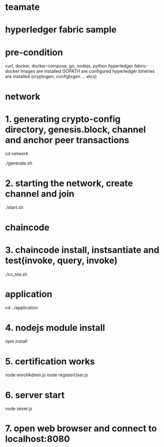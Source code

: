 # teamate

# hyperledger fabric sample 

# pre-condition
curl, docker, docker-compose, go, nodejs, python 
hyperledger fabric-docker images are installed
GOPATH are configured
hyperledger bineries are installed (cryptogen, configtxgen ... etcs)

# network
# 1. generating crypto-config directory, genesis.block, channel and anchor peer transactions
cd network

./generate.sh

# 2. starting the network, create channel and join 
./start.sh

# chaincode
# 3. chaincode install, instsantiate and test(invoke, query, invoke)
./cc_tea.sh

# application
cd ../application

# 4. nodejs module install
npm install

# 5. certification works
node enrollAdmin.js
node registerUser.js

# 6. server start
node sever.js

# 7. open web browser and connect to localhost:8080


